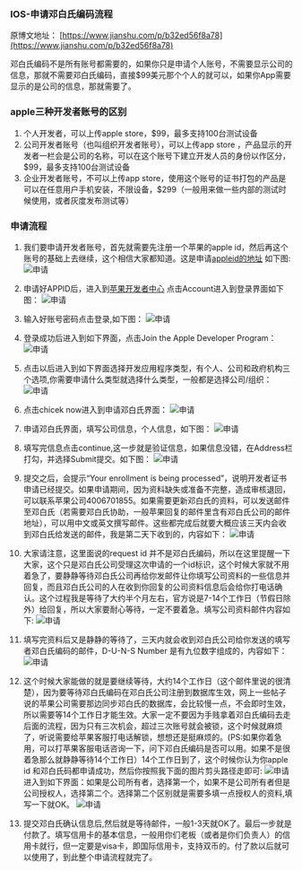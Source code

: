 ### IOS-申请邓白氏编码流程
原博文地址： [https://www.jianshu.com/p/b32ed56f8a78](https://www.jianshu.com/p/b32ed56f8a78)

邓白氏编码不是所有账号都需要的，如果你只是申请个人账号，不需要显示公司的信息，那就不需要邓白氏编码，直接$99美元那个个人的就可以，如果你App需要显示的是公司的信息，那就需要了。

### apple三种开发者账号的区别
1. 个人开发者，可以上传apple store，$99，最多支持100台测试设备
1. 公司开发者账号（也叫组织开发者账号），可以上传app store ，产品显示的开发者一栏会是公司的名称，可以在这个账号下建立开发人员的身份以作区分，$99，最多支持100台测试设备
1. 企业开发者账号，不可以上传app store，使用这个账号的证书打包的产品是可以在任意用户手机安装，不限设备，$299（一般用来做一些内部的测试时候使用，或者灰度发布测试等）

### 申请流程
1. 我们要申请开发者账号，首先就需要先注册一个苹果的apple id，然后再这个账号的基础上去继续，这个相信大家都知道。这是申请[appleid的地址](https://appleid.apple.com/account) 如下图:
![申请](/images/随笔/IOS-申请邓白氏编码流程/apply_01.png "申请")

1. 申请好APPID后，进入到[苹果开发者中心](http://https://developer.apple.com/) 点击Account进入到登录界面如下图：
![申请](/images/随笔/IOS-申请邓白氏编码流程/apply_02.png "申请")

1. 输入好账号密码点击登录,如下图：
![申请](/images/随笔/IOS-申请邓白氏编码流程/apply_03.png "申请")

1. 登录成功后进入到如下界面，点击Join the Apple Developer  Program：
![申请](/images/随笔/IOS-申请邓白氏编码流程/apply_04.png "申请")

1. 点击以后进入到如下界面选择开发应用程序类型，有个人、公司和政府机构三个选项,你需要申请什么类型就选择什么类型，一般都是选择公司/组织：
![申请](/images/随笔/IOS-申请邓白氏编码流程/apply_05.png "申请")

1. 点击chicek now进入到申请邓白氏界面：
![申请](/images/随笔/IOS-申请邓白氏编码流程/apply_06.png "申请")

1. 申请邓白氏界面，填写公司信息，个人信息，如下图：
![申请](/images/随笔/IOS-申请邓白氏编码流程/apply_07.png "申请")

1. 填写完信息点击continue,这一步就是验证信息，如果信息没错，在Address栏打勾，并选择Submit提交。如下图：
![申请](/images/随笔/IOS-申请邓白氏编码流程/apply_008.jpg "申请")

1. 提交之后，会提示“Your enrollment is being processed”，说明开发者证书申请已经提交。如果申请期间，因为资料缺失或准备不完整，造成审核退回，可以联系苹果公司4006701855。如果需要更新邓白氏的资料，可以发送邮件至邓白氏（若需要邓白氏协助，一般苹果回复的邮件里含有邓白氏公司的邮件地址），可以用中文或英文撰写邮件。这些都完成后就要大概应该三天内会收到邓白氏给发送的邮件，我是第二天下收到的，内容如下：
![申请](/images/随笔/IOS-申请邓白氏编码流程/apply_09.png "申请")

1. 大家请注意，这里面说的request id 并不是邓白氏编码，所以在这里提醒一下大家，这个只是邓白氏公司受理这次申请的一个id标识，这个时候大家就不用着急了，要静静等待邓白氏公司再给你发邮件让你填写公司资料的一些信息并回复，而且邓白氏公司的人在收到你回复的公司资料信息后会给你打电话确认。这个过程我是等待了大约半个月左右，官方说是7-14个工作日（节假日除外）给回复，所以大家要耐心等待，一定不要着急。填写公司资料邮件内容如下:
![申请](/images/随笔/IOS-申请邓白氏编码流程/apply_10.png "申请")

1.  填写完资料后又是静静的等待了，三天内就会收到邓白氏公司给你发送的填写者邓白氏编码的邮件，D-U-N-S Number 是有九位数字组成的，内容如下：
![申请](/images/随笔/IOS-申请邓白氏编码流程/apply_11.png "申请")

1. 这个时候大家能做的就是要继续等待，大约14个工作日（这个邮件里说的很清楚），因为要等待邓白氏编码在邓白氏公司注册到数据库生效，网上一些帖子说的苹果公司需要那边同步邓白氏的数据库，会比较慢一点，不会即时生效，所以需要等14个工作日才能生效。大家一定不要因为手贱拿着邓白氏编码去走后面的流程，因为只有三次机会，超过三次账号就会被锁，这个时候就麻烦了，听说需要给苹果客服打电话解锁，想想还是挺麻烦的。(PS:如果你着急用，可以打苹果客服电话咨询一下，问下邓白氏编码是否可以用。如果不是很着急那么就静静等待14个工作日）14个工作日到了，这个时候你认为你apple id 和邓白氏码都申请成功，然后你按照我下面的图片剪头路径走即可:
![申请](/images/随笔/IOS-申请邓白氏编码流程/apply_12.png "申请")
进入到如下界面：如果是公司所有者，选择第一个，如果不是公司所有者但是公司授权人，选择第二个。选择第二个区别就是需要多填一点授权人的资料,填写一下就OK。
![申请](/images/随笔/IOS-申请邓白氏编码流程/apply_13.png "申请")

1. 提交邓白氏确认信息后,然后就是等待邮件，一般1-3天就OK了。最后一步就是付款了。填写信用卡的基本信息，一般用你们老板（或者是你们负责人）的信用卡就行，但一定要是visa卡，即国际信用卡，支持双币的。付了款以后就可以使用了，到此整个申请流程就完了。

